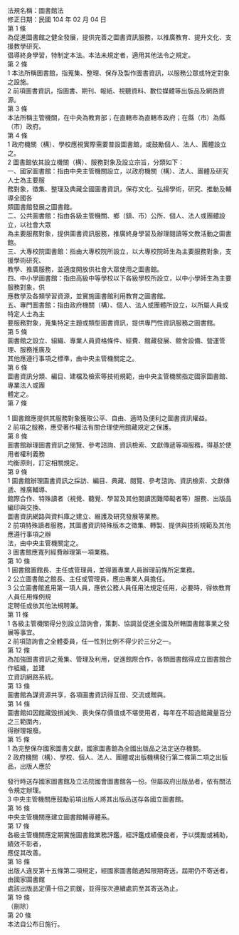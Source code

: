 法規名稱：圖書館法  
修正日期：民國 104 年 02 月 04 日  
第 1 條  
為促進圖書館之健全發展，提供完善之圖書資訊服務，以推廣教育、提升文化、支援教學研究、  
倡導終身學習，特制定本法。本法未規定者，適用其他法令之規定。  
第 2 條  
1 本法所稱圖書館，指蒐集、整理、保存及製作圖書資訊，以服務公眾或特定對象之設施。  
2 前項圖書資訊，指圖書、期刊、報紙、視聽資料、數位媒體等出版品及網路資源。  
第 3 條  
本法所稱主管機關，在中央為教育部；在直轄市為直轄市政府；在縣（市）為縣（市）政府。  
第 4 條  
1 政府機關（構）、學校應視實際需要普設圖書館，或鼓勵個人、法人、團體設立之。  
2 圖書館依其設立機關（構）、服務對象及設立宗旨，分類如下：  
一、國家圖書館：指由中央主管機關設立，以政府機關（構）、法人、團體及研究人士為主要服  
務對象，徵集、整理及典藏全國圖書資訊，保存文化、弘揚學術，研究、推動及輔導全國各  
類圖書館發展之圖書館。  
二、公共圖書館：指由各級主管機關、鄉（鎮、巿）公所、個人、法人或團體設立，以社會大眾  
為主要服務對象，提供圖書資訊服務，推廣終身學習及辦理閱讀等文教活動之圖書館。  
三、大專校院圖書館：指由大專校院所設立，以大專校院師生為主要服務對象，支援學術研究、  
教學、推廣服務，並適度開放供社會大眾使用之圖書館。  
四、中小學圖書館：指由高級中等學校以下各級學校所設立，以中小學師生為主要服務對象，供  
應教學及各類學習資源，並實施圖書館利用教育之圖書館。  
五、專門圖書館：指由政府機關（構）、個人、法人或團體所設立，以所屬人員或特定人士為主  
要服務對象，蒐集特定主題或類型圖書資訊，提供專門性資訊服務之圖書館。  
第 5 條  
圖書館之設立、組織、專業人員資格條件、經費、館藏發展、館舍設備、營運管理、服務推廣及  
其他應遵行事項之標準，由中央主管機關定之。  
第 6 條  
圖書資訊分類、編目、建檔及檢索等技術規範，由中央主管機關指定國家圖書館、專業法人或團  
體定之。  
第 7 條  


1 圖書館應提供其服務對象獲取公平、自由、適時及便利之圖書資訊權益。  
2 前項之服務，應受著作權法有關合理使用館藏規定之保護。  
第 8 條  
圖書館辦理圖書資訊之閱覽、參考諮詢、資訊檢索、文獻傳遞等項服務，得基於使用者權利義務  
均衡原則，訂定相關規定。  
第 9 條  
1 圖書館辦理圖書資訊之採訪、編目、典藏、閱覽、參考諮詢、資訊檢索、文獻傳遞、推廣輔導、  
館際合作、特殊讀者（視覺、聽覺、學習及其他閱讀困難障礙者等）服務、出版品編印與交換、  
圖書資訊網路與資料庫之建立、維護及研究發展等業務。  
2 前項特殊讀者服務，其圖書資訊特殊版本之徵集、轉製、提供與技術規範及其他應遵行事項之辦  
法，由中央主管機關定之。  
3 圖書館應寬列經費辦理第一項業務。  
第 10 條  
1 圖書館置館長、主任或管理員，並得置專業人員辦理前條所定業務。  
2 公立圖書館之館長、主任或管理員，應由專業人員擔任。  
3 公立圖書館進用第一項人員，應依公務人員任用法規定任用，必要時，得依教育人員任用條例規  
定聘任或依其他法規聘兼。  
第 11 條  
1 各級主管機關得分別設立諮詢會，策劃、協調並促進全國及所轄圖書館事業之發展等事宜。  
2 前項諮詢會之全體委員，任一性別比例不得少於三分之一。  
第 12 條  
為加強圖書資訊之蒐集、管理及利用，促進館際合作，各類圖書館得成立圖書館合作組織，並建  
立資訊網路系統。  
第 13 條  
圖書館為謀資源共享，各項圖書資訊得互借、交流或贈與。  
第 14 條  
圖書館如因館藏毀損滅失、喪失保存價值或不堪使用者，每年在不超過館藏量百分之三範圍內，  
得辦理報廢。  
第 15 條  
1 為完整保存國家圖書文獻，國家圖書館為全國出版品之法定送存機關。  
2 政府機關（構）、學校、個人、法人、團體或出版機構發行第二條第二項之出版品，出版人應於  


發行時送存國家圖書館及立法院國會圖書館各一份。但屬政府出版品者，依有關法令規定辦理。  
3 中央主管機關應鼓勵前項出版人將其出版品送存各國立圖書館。  
第 16 條  
中央主管機關應建立圖書館輔導體系。  
第 17 條  
各級主管機關應定期實施圖書館業務評鑑，經評鑑成績優良者，予以獎勵或補助，績效不彰者，  
應促其改善。  
第 18 條  
出版人違反第十五條第二項規定，經國家圖書館通知限期寄送，屆期仍不寄送者，由國家圖書館  
處該出版品定價十倍之罰鍰，並得按次連續處罰至其寄送為止。  
第 19 條  
（刪除）  
第 20 條  
本法自公布日施行。  


